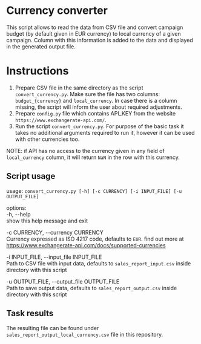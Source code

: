 # Currency converter

This script allows to read the data from CSV file and convert campaign budget (by default given in EUR currency) to local currency of a given campaign. Column with this information is added to the data and displayed in the generated output file.

# Instructions

1) Prepare CSV file in the same directory as the script `convert_currency.py`. Make sure the file has two columns: `budget_{currency}` and `local_currency`. In case there is a column missing, the script will inform the user about required adjustments.
2) Prepare `config.py` file which contains API_KEY from the website `https://www.exchangerate-api.com/`.
2) Run the script `convert_currency.py`. For purpose of the basic task it takes no additional arguments required to run it, however it can be used with other currencies too.

NOTE: if API has no access to the currency given in any field of `local_currency` column, it will return `NaN` in the row with this currency.

## Script usage

usage: `convert_currency.py [-h] [-c CURRENCY] [-i INPUT_FILE] [-u OUTPUT_FILE]`

options:  
  -h, --help  
show this help message and exit  

  -c CURRENCY, --currency CURRENCY  
    Currency expressed as ISO 4217 code, defaults to `EUR`. find out more at https://www.exchangerate-api.com/docs/supported-currencies  

  -i INPUT_FILE, --input_file INPUT_FILE  
    Path to CSV file with input data, defaults to `sales_report_input.csv` inside directory with this script  

  -u OUTPUT_FILE, --output_file OUTPUT_FILE  
    Path to save output data, defaults to `sales_report_output.csv` inside directory with this script

## Task results

The resulting file can be found under `sales_report_output_local_currency.csv` file in this repository.